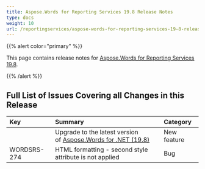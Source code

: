 ```yaml
---
title: Aspose.Words for Reporting Services 19.8 Release Notes
type: docs
weight: 10
url: /reportingservices/aspose-words-for-reporting-services-19-8-release-notes/
---
```


{{% alert color="primary" %}} 

This page contains release notes for [Aspose.Words for Reporting Services 19.8](https://downloads.aspose.com/words/reportingservices/new-releases/aspose.words-for-reporting-services-19.8-\(msi\)/).

{{% /alert %}} 

## Full List of Issues Covering all Changes in this Release

|Key |Summary |Category |
| :- | :- | :- |
| |Upgrade to the latest version of [Aspose.Words for .NET (19.8)](https://docs.aspose.com/display/wordsnet/Aspose.Words+for+.NET+19.8+Release+Notes)|New feature|
|WORDSRS-274|HTML formatting - second style attribute is not applied|Bug|

